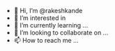 - 👋 Hi, I’m @rakeshkande
- 👀 I’m interested in 
- 🌱 I’m currently learning ...
- 💞️ I’m looking to collaborate on ...
- 📫 How to reach me ...

<!---
rakeshkande/rakeshkande is a ✨ special ✨ repository because its `README.md` (this file) appears on your GitHub profile.
You can click the Preview link to take a look at your changes.
--->
